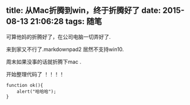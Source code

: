 ﻿title: 从Mac折腾到win，终于折腾好了
date: 2015-08-13 21:06:28
tags:  随笔
---
可算他妈的折腾好了，在公司电脑一切弄好了.

来到家又不行了.markdownpad2 居然不支持win10.

周末如果没事的话就折腾下mac . 

开始整理代码了 ！！！！
```
function ok(){
	alert("哈哈哈");
}
```


